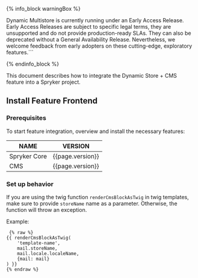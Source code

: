 {% info_block warningBox %}

Dynamic Multistore is currently running under an Early Access Release. Early Access Releases are subject to specific legal terms, they are unsupported and do not provide production-ready SLAs. They can also be deprecated without a General Availability Release. Nevertheless, we welcome feedback from early adopters on these cutting-edge, exploratory features.```

{% endinfo_block %} 

This document describes how to integrate the Dynamic Store + CMS feature into a Spryker project.

## Install Feature Frontend

### Prerequisites

To start feature integration, overview and install the necessary features:

| NAME | VERSION |  
| --- | --- | 
| Spryker Core | {{page.version}} | 
| CMS | {{page.version}} |

### Set up behavior

If you are using the twig function `renderCmsBlockAsTwig` in twig templates, make sure to provide `storeName` name as a parameter. Otherwise, the function will throw an exception.

Example:
```twig
 {% raw %}
{{ renderCmsBlockAsTwig(
    'template-name',
    mail.storeName,
    mail.locale.localeName,
    {mail: mail}
) }}
{% endraw %}
```
